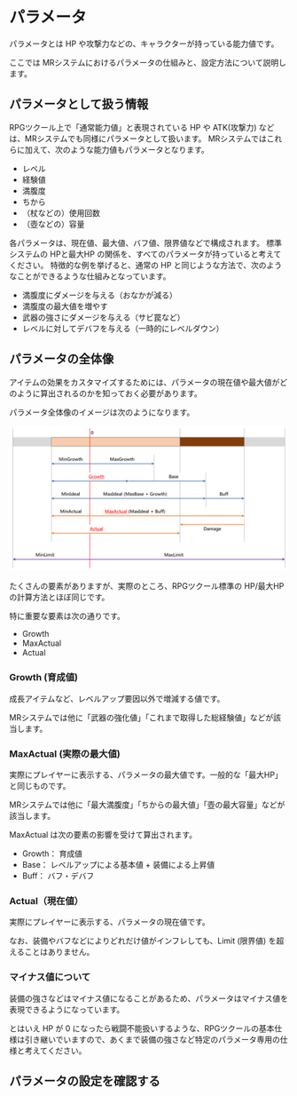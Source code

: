 パラメータ
==========

パラメータとは HP や攻撃力などの、キャラクターが持っている能力値です。

ここでは MRシステムにおけるパラメータの仕組みと、設定方法について説明します。


パラメータとして扱う情報
----------

RPGツクール上で「通常能力値」と表現されている HP や ATK(攻撃力) などは、MRシステムでも同様にパラメータとして扱います。
MRシステムではこれらに加えて、次のような能力値もパラメータとなります。

- レベル
- 経験値
- 満腹度
- ちから
- （杖などの）使用回数
- （壺などの）容量

各パラメータは、現在値、最大値、バフ値、限界値などで構成されます。
標準システムの HPと最大HP の関係を、すべてのパラメータが持っていると考えてください。
特徴的な例を挙げると、通常の HP と同じような方法で、次のようなことができるような仕組みとなっています。

- 満腹度にダメージを与える（おなかが減る）
- 満腹度の最大値を増やす
- 武器の強さにダメージを与える（サビ罠など）
- レベルに対してデバフを与える（一時的にレベルダウン）

パラメータの全体像
----------

アイテムの効果をカスタマイズするためには、パラメータの現在値や最大値がどのように算出されるのかを知っておく必要があります。

パラメータ全体像のイメージは次のようになります。

![](img/parameter-1.png)

たくさんの要素がありますが、実際のところ、RPGツクール標準の HP/最大HP の計算方法とほぼ同じです。

特に重要な要素は次の通りです。

- Growth
- MaxActual
- Actual

### Growth (育成値)

成長アイテムなど、レベルアップ要因以外で増減する値です。

MRシステムでは他に「武器の強化値」「これまで取得した総経験値」などが該当します。

### MaxActual (実際の最大値)

実際にプレイヤーに表示する、パラメータの最大値です。一般的な「最大HP」と同じものです。

MRシステムでは他に「最大満腹度」「ちからの最大値」「壺の最大容量」などが該当します。
	
MaxActual は次の要素の影響を受けて算出されます。

- Growth： 育成値
- Base： レベルアップによる基本値 + 装備による上昇値
- Buff： バフ・デバフ
	
### Actual（現在値）

実際にプレイヤーに表示する、パラメータの現在値です。

なお、装備やバフなどによりどれだけ値がインフレしても、Limit (限界値) を超えることはありません。
	
### マイナス値について

装備の強さなどはマイナス値になることがあるため、パラメータはマイナス値を表現できるようになっています。

とはいえ HP が 0 になったら戦闘不能扱いするような、RPGツクールの基本仕様は引き継いでいますので、あくまで装備の強さなど特定のパラメータ専用の仕様と考えてください。


パラメータの設定を確認する
----------


